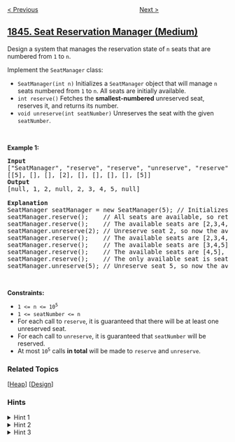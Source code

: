 <!--|This file generated by command(leetcode description); DO NOT EDIT.    |-->
<!--+----------------------------------------------------------------------+-->
<!--|@author    openset <openset.wang@gmail.com>                           |-->
<!--|@link      https://github.com/openset                                 |-->
<!--|@home      https://github.com/openset/leetcode                        |-->
<!--+----------------------------------------------------------------------+-->

[< Previous](../replace-all-digits-with-characters "Replace All Digits with Characters")
　　　　　　　　　　　　　　　　
[Next >](../maximum-element-after-decreasing-and-rearranging "Maximum Element After Decreasing and Rearranging")

## [1845. Seat Reservation Manager (Medium)](https://leetcode.com/problems/seat-reservation-manager "座位预约管理系统")

<p>Design a system that manages the reservation state of <code>n</code> seats that are numbered from <code>1</code> to <code>n</code>.</p>

<p>Implement the <code>SeatManager</code> class:</p>

<ul>
	<li><code>SeatManager(int n)</code> Initializes a <code>SeatManager</code> object that will manage <code>n</code> seats numbered from <code>1</code> to <code>n</code>. All seats are initially available.</li>
	<li><code>int reserve()</code> Fetches the <strong>smallest-numbered</strong> unreserved seat, reserves it, and returns its number.</li>
	<li><code>void unreserve(int seatNumber)</code> Unreserves the seat with the given <code>seatNumber</code>.</li>
</ul>

<p>&nbsp;</p>
<p><strong>Example 1:</strong></p>

<pre>
<strong>Input</strong>
[&quot;SeatManager&quot;, &quot;reserve&quot;, &quot;reserve&quot;, &quot;unreserve&quot;, &quot;reserve&quot;, &quot;reserve&quot;, &quot;reserve&quot;, &quot;reserve&quot;, &quot;unreserve&quot;]
[[5], [], [], [2], [], [], [], [], [5]]
<strong>Output</strong>
[null, 1, 2, null, 2, 3, 4, 5, null]

<strong>Explanation</strong>
SeatManager seatManager = new SeatManager(5); // Initializes a SeatManager with 5 seats.
seatManager.reserve();    // All seats are available, so return the lowest numbered seat, which is 1.
seatManager.reserve();    // The available seats are [2,3,4,5], so return the lowest of them, which is 2.
seatManager.unreserve(2); // Unreserve seat 2, so now the available seats are [2,3,4,5].
seatManager.reserve();    // The available seats are [2,3,4,5], so return the lowest of them, which is 2.
seatManager.reserve();    // The available seats are [3,4,5], so return the lowest of them, which is 3.
seatManager.reserve();    // The available seats are [4,5], so return the lowest of them, which is 4.
seatManager.reserve();    // The only available seat is seat 5, so return 5.
seatManager.unreserve(5); // Unreserve seat 5, so now the available seats are [5].
</pre>

<p>&nbsp;</p>
<p><strong>Constraints:</strong></p>

<ul>
	<li><code>1 &lt;= n &lt;= 10<sup>5</sup></code></li>
	<li><code>1 &lt;= seatNumber &lt;= n</code></li>
	<li>For each call to <code>reserve</code>, it is guaranteed that there will be at least one unreserved seat.</li>
	<li>For each call to <code>unreserve</code>, it is guaranteed that <code>seatNumber</code> will be reserved.</li>
	<li>At most <code>10<sup>5</sup></code> calls <strong>in total</strong> will be made to <code>reserve</code> and <code>unreserve</code>.</li>
</ul>

### Related Topics
  [[Heap](../../tag/heap/README.md)]
  [[Design](../../tag/design/README.md)]

### Hints
<details>
<summary>Hint 1</summary>
You need a data structure that maintains the states of the seats. This data structure should also allow you to get the first available seat and flip the state of a seat in a reasonable time.
</details>

<details>
<summary>Hint 2</summary>
You can let the data structure contain the available seats. Then you want to be able to get the lowest element and erase an element, in a reasonable time.
</details>

<details>
<summary>Hint 3</summary>
Ordered sets support these operations.
</details>
